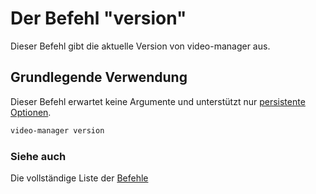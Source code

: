 # Der Befehl "version"

Dieser Befehl gibt die aktuelle Version von video-manager aus.

<!-- ## Inhaltsverzeichnis -->

<!--toc:start-->
<!-- - [Grundlegende Verwendung](#grundlegende-verwendung) -->
<!-- - [Siehe auch](#siehe-auch) -->
<!--toc:end-->

## Grundlegende Verwendung

Dieser Befehl erwartet keine Argumente und unterstützt nur [persistente Optionen](./index.md#persistente-optionen).

```sh
video-manager version
```

### Siehe auch

Die vollständige Liste der [Befehle](./index.md)
